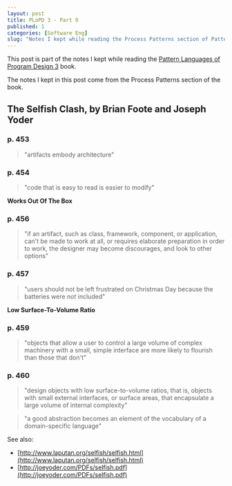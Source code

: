 ```yaml
---
layout: post
title: PLoPD 3 - Part 9
published: 1
categories: [Software Eng]
slug: "Notes I kept while reading the Process Patterns section of Pattern Languages of Program Design 3."
---
```


This post is part of the notes I kept while reading the [Pattern Languages of Program Design 3](http://www.amazon.com/Pattern-Languages-Program-Design-v/dp/0201310112) book.

The notes I kept in this post come from the Process Patterns section of the book.

## The Selfish Clash, by Brian Foote and Joseph Yoder

### p. 453

> "artifacts embody architecture"

### p. 454

> "code that is easy to read is easier to modify"

**Works Out Of The Box**

### p. 456

> "if an artifact, such as class, framework, component, or application, can't be made to work at all, or requires elaborate preparation in order to work, the designer may become discourages, and look to other options"

### p. 457

> "users should not be left frustrated on Christmas Day because the batteries were *not* included"

**Low Surface-To-Volume Ratio**

### p. 459

> "objects that allow a user to control a large volume of complex machinery with a small, simple interface are more likely to flourish than those that don't"

### p. 460

> "design objects with low surface-to-volume ratios, that is, objects with small external interfaces, or surface areas, that encapsulate a large 
volume of internal complexity"

> "a good abstraction becomes an element of the vocabulary of a domain-specific language"

See also:

* [http://www.laputan.org/selfish/selfish.html](http://www.laputan.org/selfish/selfish.html)
* [http://joeyoder.com/PDFs/selfish.pdf](http://joeyoder.com/PDFs/selfish.pdf)
